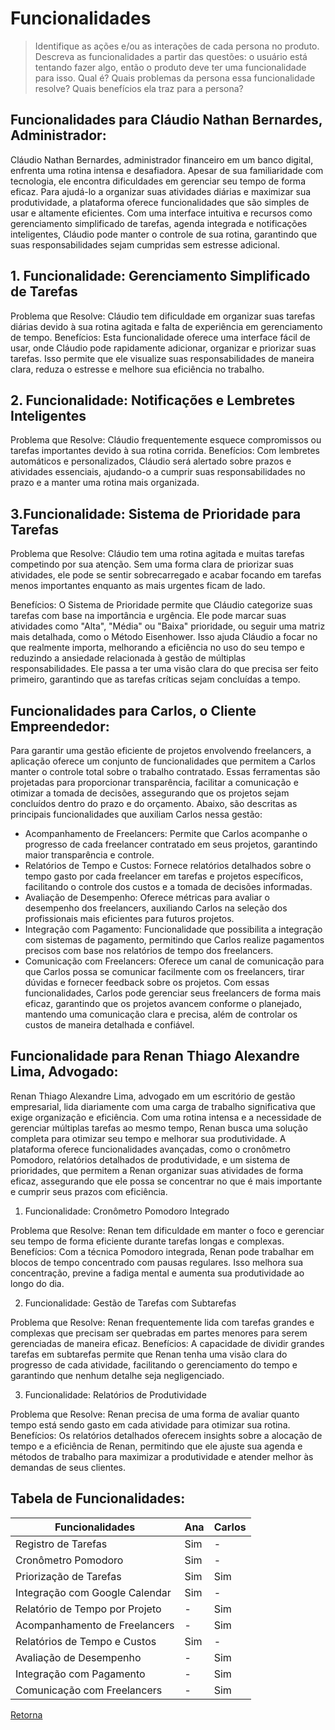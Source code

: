 # Funcionalidades

> Identifique as ações e/ou as interações de cada persona no produto. Descreva as 
> funcionalidades a partir das questões: o usuário está tentando fazer algo, então o 
> produto deve ter uma funcionalidade para isso. Qual é? Quais problemas da persona 
> essa funcionalidade resolve? Quais benefícios ela traz para a persona? 

## Funcionalidades para Cláudio Nathan Bernardes, Administrador:

Cláudio Nathan Bernardes, administrador financeiro em um banco digital, enfrenta uma rotina intensa e desafiadora. Apesar de sua familiaridade com tecnologia, ele encontra dificuldades em gerenciar seu tempo de forma eficaz. Para ajudá-lo a organizar suas atividades diárias e maximizar sua produtividade, a plataforma oferece funcionalidades que são simples de usar e altamente eficientes. Com uma interface intuitiva e recursos como gerenciamento simplificado de tarefas, agenda integrada e notificações inteligentes, Cláudio pode manter o controle de sua rotina, garantindo que suas responsabilidades sejam cumpridas sem estresse adicional.

## 1. Funcionalidade: Gerenciamento Simplificado de Tarefas

Problema que Resolve: Cláudio tem dificuldade em organizar suas tarefas diárias devido à sua rotina agitada e falta de experiência em gerenciamento de tempo.
Benefícios: Esta funcionalidade oferece uma interface fácil de usar, onde Cláudio pode rapidamente adicionar, organizar e priorizar suas tarefas. Isso permite que ele visualize suas responsabilidades de maneira clara, reduza o estresse e melhore sua eficiência no trabalho.
## 2. Funcionalidade: Notificações e Lembretes Inteligentes

Problema que Resolve: Cláudio frequentemente esquece compromissos ou tarefas importantes devido à sua rotina corrida.
Benefícios: Com lembretes automáticos e personalizados, Cláudio será alertado sobre prazos e atividades essenciais, ajudando-o a cumprir suas responsabilidades no prazo e a manter uma rotina mais organizada.

## 3.Funcionalidade: Sistema de Prioridade para Tarefas

Problema que Resolve:
Cláudio tem uma rotina agitada e muitas tarefas competindo por sua atenção. Sem uma forma clara de priorizar suas atividades, ele pode se sentir sobrecarregado e acabar focando em tarefas menos importantes enquanto as mais urgentes ficam de lado.

Benefícios:
O Sistema de Prioridade permite que Cláudio categorize suas tarefas com base na importância e urgência. Ele pode marcar suas atividades como "Alta", "Média" ou "Baixa" prioridade, ou seguir uma matriz mais detalhada, como o Método Eisenhower. Isso ajuda Cláudio a focar no que realmente importa, melhorando a eficiência no uso do seu tempo e reduzindo a ansiedade relacionada à gestão de múltiplas responsabilidades. Ele passa a ter uma visão clara do que precisa ser feito primeiro, garantindo que as tarefas críticas sejam concluídas a tempo.

## Funcionalidades para Carlos, o Cliente Empreendedor:

Para garantir uma gestão eficiente de projetos envolvendo freelancers, a aplicação oferece um conjunto de funcionalidades que permitem a Carlos manter o controle total sobre o trabalho contratado. Essas ferramentas são projetadas para proporcionar transparência, facilitar a comunicação e otimizar a tomada de decisões, assegurando que os projetos sejam concluídos dentro do prazo e do orçamento. Abaixo, são descritas as principais funcionalidades que auxiliam Carlos nessa gestão:

- Acompanhamento de Freelancers: Permite que Carlos acompanhe o progresso de cada freelancer contratado em seus projetos, garantindo maior transparência e controle.
- Relatórios de Tempo e Custos: Fornece relatórios detalhados sobre o tempo gasto por cada freelancer em tarefas e projetos específicos, facilitando o controle dos custos e a tomada de decisões informadas.
- Avaliação de Desempenho: Oferece métricas para avaliar o desempenho dos freelancers, auxiliando Carlos na seleção dos profissionais mais eficientes para futuros projetos.
- Integração com Pagamento: Funcionalidade que possibilita a integração com sistemas de pagamento, permitindo que Carlos realize pagamentos precisos com base nos relatórios de tempo dos freelancers.
- Comunicação com Freelancers: Oferece um canal de comunicação para que Carlos possa se comunicar facilmente com os freelancers, tirar dúvidas e fornecer feedback sobre os projetos.
Com essas funcionalidades, Carlos pode gerenciar seus freelancers de forma mais eficaz, garantindo que os projetos avancem conforme o planejado, mantendo uma comunicação clara e precisa, além de controlar os custos de maneira detalhada e confiável.

## Funcionalidade para Renan Thiago Alexandre Lima, Advogado:

Renan Thiago Alexandre Lima, advogado em um escritório de gestão empresarial, lida diariamente com uma carga de trabalho significativa que exige organização e eficiência. Com uma rotina intensa e a necessidade de gerenciar múltiplas tarefas ao mesmo tempo, Renan busca uma solução completa para otimizar seu tempo e melhorar sua produtividade. A plataforma oferece funcionalidades avançadas, como o cronômetro Pomodoro, relatórios detalhados de produtividade, e um sistema de prioridades, que permitem a Renan organizar suas atividades de forma eficaz, assegurando que ele possa se concentrar no que é mais importante e cumprir seus prazos com eficiência.

1. Funcionalidade: Cronômetro Pomodoro Integrado

Problema que Resolve: Renan tem dificuldade em manter o foco e gerenciar seu tempo de forma eficiente durante tarefas longas e complexas.
Benefícios: Com a técnica Pomodoro integrada, Renan pode trabalhar em blocos de tempo concentrado com pausas regulares. Isso melhora sua concentração, previne a fadiga mental e aumenta sua produtividade ao longo do dia.

2. Funcionalidade: Gestão de Tarefas com Subtarefas

Problema que Resolve: Renan frequentemente lida com tarefas grandes e complexas que precisam ser quebradas em partes menores para serem gerenciadas de maneira eficaz.
Benefícios: A capacidade de dividir grandes tarefas em subtarefas permite que Renan tenha uma visão clara do progresso de cada atividade, facilitando o gerenciamento do tempo e garantindo que nenhum detalhe seja negligenciado.

3. Funcionalidade: Relatórios de Produtividade

Problema que Resolve: Renan precisa de uma forma de avaliar quanto tempo está sendo gasto em cada atividade para otimizar sua rotina.
Benefícios: Os relatórios detalhados oferecem insights sobre a alocação de tempo e a eficiência de Renan, permitindo que ele ajuste sua agenda e métodos de trabalho para maximizar a produtividade e atender melhor às demandas de seus clientes.


## Tabela de Funcionalidades:

| Funcionalidades | Ana | Carlos |
|-----------------|--------------|-----------------|
| Registro de Tarefas | Sim | - |
| Cronômetro Pomodoro | Sim | - |
| Priorização de Tarefas | Sim | Sim |
| Integração com Google Calendar | Sim | - |
| Relatório de Tempo por Projeto |  - | Sim |
| Acompanhamento de Freelancers | - | Sim |
| Relatórios de Tempo e Custos | Sim | - |
| Avaliação de Desempenho | - | Sim |
| Integração com Pagamento | - | Sim |
| Comunicação com Freelancers | - | Sim |

[Retorna](../README.md)
